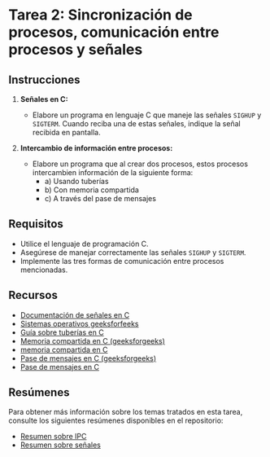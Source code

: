 # Tarea 2: Sincronización de procesos, comunicación entre procesos y señales

## Instrucciones

1. **Señales en C:**
    - Elabore un programa en lenguaje C que maneje las señales `SIGHUP` y `SIGTERM`. Cuando reciba una de estas señales, indique la señal recibida en pantalla.

2. **Intercambio de información entre procesos:**
    - Elabore un programa que al crear dos procesos, estos procesos intercambien información de la siguiente forma:
      - a) Usando tuberías
      - b) Con memoria compartida
      - c) A través del pase de mensajes

## Requisitos

- Utilice el lenguaje de programación C.
- Asegúrese de manejar correctamente las señales `SIGHUP` y `SIGTERM`.
- Implemente las tres formas de comunicación entre procesos mencionadas.

## Recursos

- [Documentación de señales en C](https://man7.org/linux/man-pages/man7/signal.7.html)
- [Sistemas operativos geeksforfeeks](https://www.geeksforgeeks.org/operating-systems)
- [Guía sobre tuberías en C](https://www.geeksforgeeks.org/pipes-c-programming/)
- [Memoria compartida en C (geeksforgeeks)](https://www.geeksforgeeks.org/ipc-shared-memory/)
- [memoria compartida en C](https://old.chuidiang.org/clinux/ipcs/mem_comp.php)
- [Pase de mensajes en C (geeksforgeeks)](https://www.geeksforgeeks.org/ipc-using-message-queues/)
- [Pase de mensajes en C](https://old.chuidiang.org/clinux/ipcs/colas.php/)

## Resúmenes

Para obtener más información sobre los temas tratados en esta tarea, consulte los siguientes resúmenes disponibles en el repositorio:

- [Resumen sobre IPC](/IPC/IPC.md)
- [Resumen sobre señales](/SIGNAL/SIGNAL.md)